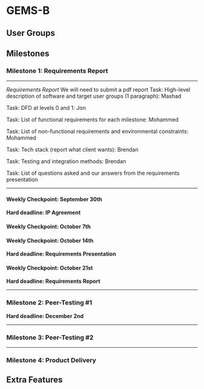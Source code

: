 # GEMS-B

## User Groups

## Milestones

### Milestone 1: Requirements Report

***
*Requirements Report*
We will need to submit a pdf report 
Task: High-level description of software and target user groups (1 paragraph): Mashad

Task: DFD at levels 0 and 1: Jon

Task: List of functional requirements for each milestone: Mohammed

Task: List of non-functional requirements and environmental constraints: Mohammed

Task: Tech stack (report what client wants): Brendan

Task: Testing and integration methods: Brendan

Task: List of questions asked and our answers from the requirements presentation
***

#### Weekly Checkpoint: September 30th
**Hard deadline: IP Agreement**

#### Weekly Checkpoint: October 7th

#### Weekly Checkpoint: October 14th
**Hard deadline: Requirements Presentation**

#### Weekly Checkpoint: October 21st
**Hard deadline: Requirements Report**

***
### Milestone 2: Peer-Testing #1
**Hard deadline: December 2nd**

***
### Milestone 3: Peer-Testing #2

***
### Milestone 4: Product Delivery

## Extra Features